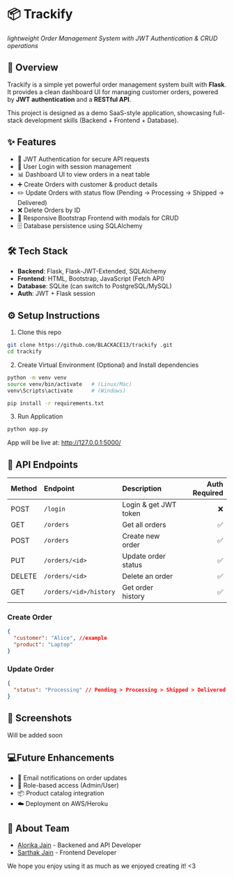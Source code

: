 # 📦 Trackify
_lightweight Order Management System with JWT Authentication & CRUD operations_
## 📖 Overview 
Trackify is a simple yet powerful order management system built with **Flask**.
It provides a clean dashboard UI for managing customer orders, powered by **JWT authentication** and a **RESTful API**.

This project is designed as a demo SaaS-style application, showcasing full-stack development skills (Backend + Frontend + Database).
## ✨ Features
- 🔐 JWT Authentication for secure API requests
- 👤 User Login with session management
- 📊 Dashboard UI to view orders in a neat table
- ➕ Create Orders with customer & product details
- ✏️ Update Orders with status flow (Pending → Processing → Shipped → Delivered)
- ❌ Delete Orders by ID
- 📱 Responsive Bootstrap Frontend with modals for CRUD
- 🗄️ Database persistence using SQLAlchemy

## 🛠 Tech Stack

- **Backend**: Flask, Flask-JWT-Extended, SQLAlchemy
- **Frontend**: HTML, Bootstrap, JavaScript (Fetch API)
- **Database**: SQLite (can switch to PostgreSQL/MySQL)
- **Auth**: JWT + Flask session

## ⚙️ Setup Instructions

1) Clone this repo 
```bash 
git clone https://github.com/BLACKACE13/trackify .git
cd trackify
```
2) Create Virtual Environment (Optional) and Install dependencies
```bash
python -m venv venv
source venv/bin/activate   # (Linux/Mac)
venv\Scripts\activate      # (Windows)

pip install -r requirements.txt
```
3) Run Application
```bash
python app.py
```
App will be live at: http://127.0.0.1:5000/

## 📡 API Endpoints
| Method| Endpoint | Description | Auth Required |
| :--- | :--- | :--- | ---: |
| POST | `/login` | Login & get JWT token | ❌ |
| GET | `/orders` | Get all orders |✅|
| POST | `/orders`| Create new order |✅|
| PUT | `/orders/<id>` | Update order status |✅|
| DELETE | `/orders/<id>` | Delete an order |✅|
| GET | `/orders/<id>/history` | Get order history |✅|

###  Create Order
```json
{
  "customer": "Alice", //example
  "product": "Laptop"
}
```

###  Update Order
```json
{
  "status": "Processing" // Pending > Processing > Shipped > Delivered
}
```
## 📸 Screenshots
Will be added soon

## 💻Future Enhancements
- 📧 Email notifications on order updates
- 👥 Role-based access (Admin/User)
- 📦 Product catalog integration
- ☁️ Deployment on AWS/Heroku

## 👯 About Team
- [Alorika Jain](https://github.com/BLACKACE13) - Backened and API Developer
- [Sarthak Jain](https://github.com/1905Sarthak) - Frontend Developer

We hope you enjoy using it as much as we enjoyed creating it! <3